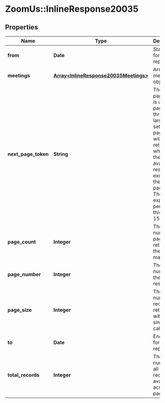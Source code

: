 # ZoomUs::InlineResponse20035

## Properties
Name | Type | Description | Notes
------------ | ------------- | ------------- | -------------
**from** | **Date** | Start date for this report. | [optional] 
**meetings** | [**Array&lt;InlineResponse20035Meetings&gt;**](InlineResponse20035Meetings.md) | Array of meeting objects. | [optional] 
**next_page_token** | **String** | The next page token is used to paginate through large result sets. A next page token will be returned whenever the set of available results exceeds the current page size. The expiration period for this token is 15 minutes. | [optional] 
**page_count** | **Integer** | The number of pages returned for the request made. | [optional] 
**page_number** | **Integer** | The page number of the current results. | [optional] 
**page_size** | **Integer** | The number of records returned with a single API call. | [optional] 
**to** | **Date** | End date for this report. | [optional] 
**total_records** | **Integer** | The total number of all the records available across pages. | [optional] 


